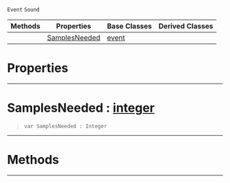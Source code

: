  `Event` `Sound`



|Methods|Properties|Base Classes|Derived Classes|
|---|---|---|---|
| |[ SamplesNeeded](customaudionodeevent.md#samplesneeded-zilch-engin)|[event](event.md)| |


 #  Properties


---  
 #  SamplesNeeded : [integer](../nada_base_types/integer.md)

> 
> ``` lang=cpp, name=Nada
> var SamplesNeeded : Integer


---  
 #  Methods


---  
 

 